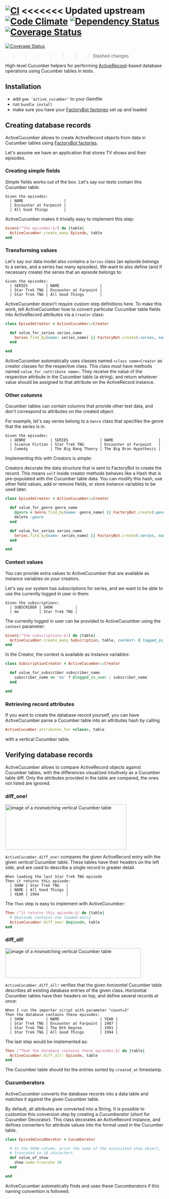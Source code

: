 [![CI](https://github.com/kevgo/active_cucumber/actions/workflows/ruby.yml/badge.svg)](https://github.com/kevgo/active_cucumber/actions/workflows/ruby.yml)
<<<<<<< Updated upstream
[![Code Climate](https://codeclimate.com/github/Originate/active_cucumber/badges/gpa.svg)](https://codeclimate.com/github/Originate/active_cucumber)
[![Dependency Status](https://gemnasium.com/Originate/active_cucumber.svg)](https://gemnasium.com/Originate/active_cucumber)
[![Coverage Status](https://coveralls.io/repos/Originate/active_cucumber/badge.svg?branch=kg-coveralls&service=github)](https://coveralls.io/github/Originate/active_cucumber?branch=kg-coveralls)
=======
[![Coverage Status](https://coveralls.io/repos/kevgo/active_cucumber/badge.svg?branch=kg-coveralls&service=github)](https://coveralls.io/github/kevgo/active_cucumber?branch=kg-coveralls)
>>>>>>> Stashed changes

High-level Cucumber helpers for performing
[ActiveRecord](http://guides.rubyonrails.org/active_record_basics.html)-based
database operations using Cucumber tables in tests.

## Installation

- add `gem 'active_cucumber'` to your Gemfile
- run `bundle install`
- make sure you have your
  [FactoryBot factories](https://github.com/thoughtbot/factory_bot) set up and
  loaded

## Creating database records

ActiveCucumber allows to create ActiveRecord objects from data in Cucumber
tables using [FactoryBot factories](https://github.com/thoughtbot/factory_bot).

Let's assume we have an application that stores TV shows and their episodes.

### Creating simple fields

Simple fields works out of the box. Let's say our tests contain this Cucumber
table:

```cucumber
Given the episodes:
  | NAME                  |
  | Encounter at Farpoint |
  | All Good Things       |
```

ActiveCucumber makes it trivially easy to implement this step:

```ruby
Given(/^the episodes:$/) do |table|
  ActiveCucumber.create_many Episode, table
end
```

### Transforming values

Let's say our data model also contains a `Series` class (an episode belongs to a
series, and a series has many episodes). We want to also define (and if
necessary create) the series that an episode belongs to:

```cucumber
Given the episodes:
  | SERIES        | NAME                  |
  | Star Trek TNG | Encounter at Farpoint |
  | Star Trek TNG | All Good Things       |
```

ActiveCucumber doesn't require custom step definitions here. To make this work,
tell ActiveCucumber how to convert particular Cucumber table fields into
ActiveRecord attributes via a `Creator` class:

```ruby
class EpisodeCreator < ActiveCucumber::Creator

  def value_for_series series_name
    Series.find_by(name: series_name) || FactoryBot.create(:series, name: series_name)
  end

end
```

ActiveCucumber automatically uses classes named `<class name>Creator` as creator
classes for the respective class. This class must have methods named
`value_for_<attribute name>`. They receive the value of the respective attribute
in the Cucumber table (a string), and return whatever value should be assigned
to that attribute on the ActiveRecord instance.

### Other columns

Cucumber tables can contain columns that provide other test data, and don't
correspond to attributes on the created object.

For example, let's say series belong to a `Genre` class that specifies the genre
that the series is in.

```cucumber
Given the episodes:
  | GENRE           | SERIES              | NAME                    |
  | Science Fiction | Star Trek TNG       | Encounter at Farpoint   |
  | Comedy          | The Big Bang Theory | The Big Bran Hypothesis |
```

Implementing this with Creators is simple:

Creators decorate the data structure that is sent to FactoryBot to create the
record. This means `self` inside creator methods behaves like a Hash that is
pre-populated with the Cucumber table data. You can modify this hash, use other
field values, add or remove fields, or store instance variables to be used
later.

```ruby
class EpisodeCreator < ActiveCucumber::Creator

  def value_for_genre genre_name
    @genre = Genre.find_by(name: genre_name) || FactoryBot.create(:genre, name: genre_name)
    delete :genre
  end

  def value_for_series series_name
    Series.find_by(name: series_name) || FactoryBot.create(:series, name: series_name, genre: @genre)
  end

end
```

### Context values

You can provide extra values to ActiveCucumber that are available as instance
variables on your creators.

Let's say our system has subscriptions for series, and we want to be able to use
the currently logged in user in them:

```cucumber
Given the subscriptions:
  | SUBSCRIBER | SHOW          |
  | me         | Star Trek TNG |
```

The currently logged in user can be provided to ActiveCucumber using the
`context` parameter:

```ruby
Given(/^the subscriptions:$/) do |table|
  ActiveCucumber.create_many Subscription, table, context: { logged_in_user: @current_user }
end
```

In the Creator, the context is available as instance variables:

```ruby
class SubscriptionCreator < ActiveCucumber::Creator

  def value_for_subscriber subscriber_name
    subscriber_name == 'me' ? @logged_in_user : subscriber_name
  end

end
```

### Retrieving record attributes

If you want to create the database record yourself, you can have ActiveCucumber
parse a Cucumber table into an attributes hash by calling

```ruby
ActiveCucumber.attributes_for <class>, table
```

with a vertical Cucumber table.

## Verifying database records

ActiveCucumber allows to compare ActiveRecord objects against Cucumber tables,
with the differences visualized intuitively as a Cucumber table diff. Only the
attributes provided in the table are compared, the ones not listed are ignored.

### diff_one!

<img width="385"
     height="144"
     alt="image of a mismatching vertical Cucumber table"
     src="documentation/vertical_diff.png">

`ActiveCucumber.diff_one!` compares the given ActiveRecord entry with the given
_vertical_ Cucumber table. These tables have their headers on the left side, and
are used to describe a single record in greater detail.

```cucumber
When loading the last Star Trek TNG episode
Then it returns this episode:
  | SHOW | Star Trek TNG   |
  | NAME | All Good Things |
  | YEAR | 1994            |
```

The `Then` step is easy to implement with ActiveCucumber:

```ruby
Then /^it returns this episode:$/ do |table|
  # @episode contains one loaded entry
  ActiveCucumber.diff_one! @episode, table
end
```

### diff_all!

<img width="431"
     height="95"
     alt="image of a mismatching vertical Cucumber table"
     src="documentation/horizontal_diff.png">

`ActiveCucumber.diff_all!` verifies that the given _horizontal_ Cucumber table
describes all existing database entries of the given class. Horizontal Cucumber
tables have their headers on top, and define several records at once:

```cucumber
When I run the importer script with parameter "count=3"
Then the database contains these episodes:
  | SHOW          | NAME                  | YEAR |
  | Star Trek TNG | Encounter at Farpoint | 1987 |
  | Star Trek TNG | The Nth Degree        | 1991 |
  | Star Trek TNG | All Good Things       | 1994 |
```

The last step would be implemented as:

```ruby
Then /^Then the database contains these episodes:$/ do |table|
  ActiveCucumber.diff_all! Episode, table
end
```

The Cucumber table should list the entries sorted by `created_at` timestamp.

### Cucumberators

ActiveCucumber converts the database records into a data table and matches it
against the given Cucumber table.

By default, all attributes are converted into a String. It is possible to
customize this conversion step by creating a _Cucumberator_ (short for Cucumber
Decorator). This class decorates an ActiveRecord instance, and defines
converters for attribute values into the format used in the Cucumber table.

```ruby
class EpisodeCucumberator < Cucumberator

  # In the SHOW column, print the name of the associated show object,
  # truncated to 10 characters
  def value_of_show
    show.name.truncate 10
  end

end
```

ActiveCucumber automatically finds and uses these Cucumberators if this naming
convention is followed.
